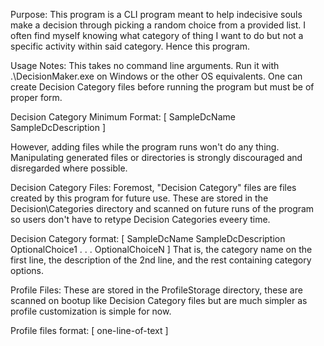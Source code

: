 Purpose:
This program is a CLI program meant to help indecisive souls make a decision through picking a random choice from a provided list.
I often find myself knowing what category of thing I want to do but not a specific activity within said category. Hence this program.

Usage Notes:
This takes no command line arguments. Run it with .\DecisionMaker.exe on Windows or the other OS equivalents.
One can create Decision Category files before running the program but must be of proper form.

Decision Category Minimum Format:
[
SampleDcName
SampleDcDescription
]

However, adding files while the program runs won't do any thing. Manipulating generated files or directories is strongly discouraged
and disregarded where possible.

Decision Category Files:
Foremost, "Decision Category" files are files created by this program for future use.
These are stored in the Decision\Categories directory and scanned on future runs of the program
so users don't have to retype Decision Categories eveery time.

Decision Category format:
[
SampleDcName
SampleDcDescription
OptionalChoice1
.
.
.
OptionalChoiceN
]
That is, the category name on the first line, the description of the 2nd line, and the rest containing category options.


Profile Files:
These are stored in the ProfileStorage directory, these are scanned on bootup like Decision Category files
but are much simpler as profile customization is simple for now.

Profile files format:
[
    one-line-of-text
]